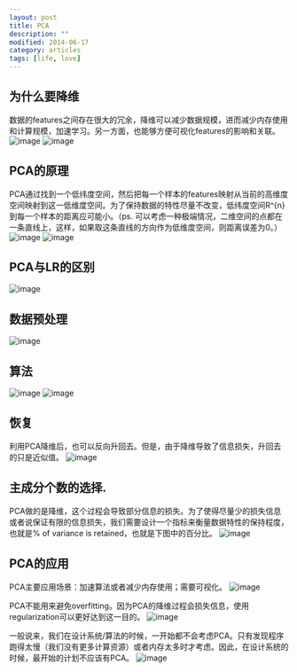 ```yaml
---
layout: post
title: PCA
description: ""
modified: 2014-06-17
category: articles
tags: [life, love]
---
```

## 为什么要降维
数据的features之间存在很大的冗余，降维可以减少数据规模，进而减少内存使用和计算规模，加速学习。另一方面，也能够方便可视化features的影响和关联。
![image](/assets/post-images/2014-06-17-9508dae6-36b2-4e2d-aa10-dab2f6b6b5c1.png)
![image](/assets/post-images/2014-06-17-fb2de392-7775-4ac2-c9f4-4158e8fe14ae.png)

## PCA的原理
PCA通过找到一个低纬度空间，然后把每一个样本的features映射从当前的高维度空间映射到这一低维度空间。为了保持数据的特性尽量不改变，低纬度空间R^{n}到每一个样本的距离应可能小。（ps. 可以考虑一种极端情况，二维空间的点都在一条直线上，这样，如果取这条直线的方向作为低维度空间，则距离误差为0。）
![image](/assets/post-images/2014-06-17-8232a53a-ef44-42fc-e205-f7d02ad8db13.png)
![image](/assets/post-images/2014-06-17-ada7273f-5d30-4203-f7ba-7d834b6653f4.png)

## PCA与LR的区别

![image](/assets/post-images/2014-06-17-ba8c312b-c698-4d43-ef15-59cde00e0cec.png)

## 数据预处理
![image](/assets/post-images/2014-06-17-70f781f1-294f-4599-a04a-53686500f60b.png)

## 算法
![image](/assets/post-images/2014-06-17-9d0cc1a7-345f-4d5d-ead4-d2e03db91c38.png)
![image](/assets/post-images/2014-06-17-b4821e6a-c727-4a10-aab8-1b8139392bb1.png)

## 恢复
利用PCA降维后，也可以反向升回去。但是，由于降维导致了信息损失，升回去的只是近似值。
![image](/assets/post-images/2014-06-17-adf437c1-1dc1-4011-9207-e53ace68ac69.png)

## 主成分个数的选择.
PCA做的是降维，这个过程会导致部分信息的损失。为了使得尽量少的损失信息或者说保证有限的信息损失，我们需要设计一个指标来衡量数据特性的保持程度，也就是% of variance is retained，也就是下图中的百分比。
![image](/assets/post-images/2014-06-17-9e75e2e0-1fee-45c0-a52a-91a568babdff.png)

## PCA的应用

PCA主要应用场景：加速算法或者减少内存使用；需要可视化。
![image](/assets/post-images/2014-06-17-904639e8-f145-4a0e-95de-ff9b06b2209a.png)

PCA不能用来避免overfitting。因为PCA的降维过程会损失信息，使用regularization可以更好达到这一目的。
![image](/assets/post-images/2014-06-17-905137ac-553a-473a-ab73-519700becfc3.png)

一般说来，我们在设计系统/算法的时候，一开始都不会考虑PCA。只有发现程序跑得太慢（我们没有更多计算资源）或者内存太多时才考虑。因此，在设计系统的时候，最开始的计划不应该有PCA。
![image](/assets/post-images/2014-06-17-1e7047e5-56a4-4c51-ca74-a06d5c63e470.png)



